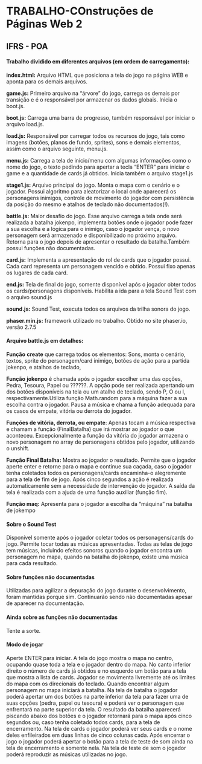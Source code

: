 # TRABALHO-COnstruções de Páginas Web 2
## IFRS - POA

#### Trabalho dividido em diferentes arquivos (em ordem de carregamento):

**index.html:** Arquivo HTML que posiciona a tela do jogo na página WEB e aponta para os demais arquivos.

**game.js:** Primeiro arquivo na “árvore” do jogo, carrega os demais por transição e é o responsável por armazenar os dados globais. Inicia o boot.js.

**boot.js:** Carrega uma barra de progresso, também responsável por iniciar o arquivo load.js.

**load.js:** Responsável por carregar todos os recursos do jogo, tais como imagens (botões, planos de fundo, sprites), sons e demais elementos, assim como o arquivo seguinte, menu.js.

**menu.js:** Carrega a tela de início/menu com algumas informações como o nome do jogo, o texto pedindo para apertar a tecla “ENTER” para iniciar o game e a quantidade de cards já obtidos. Inicia também o arquivo stage1.js

**stage1.js:** Arquivo principal do jogo. Monta o mapa com o cenário e o jogador. Possui algoritmo para aleatorizar o local onde aparecerá os personagens inimigos, controle de movimento do jogador com persistência da posição do mesmo e atalhos de teclado não documentados(!). 

**battle.js:** Maior desafio do jogo. Esse arquivo carrega a tela onde será realizada a batalha jokenpo, implementa botões onde o jogador pode fazer a sua escolha e a lógica para o inimigo, caso o jogador vença, o novo personagem será armazenado e disponibilizado no próximo arquivo. Retorna para o jogo depois de apresentar o resultado da batalha.Também possui funções não documentadas.

**card.js:** Implementa a apresentação do rol de cards que o jogador possui. Cada card representa um personagem vencido e obtido. Possui fixo apenas os lugares de cada card.

**end.js:** Tela de final do jogo, somente disponível após o jogador obter todos os cards/personagens disponíveis. Habilita a ida para a tela Sound Test com o arquivo sound.js

**sound.js:** Sound Test, executa todos os arquivos da trilha sonora do jogo.


**phaser.min.js:** framework utilizado no trabalho. Obtido no site phaser.io, versão 2.7.5

#### Arquivo battle.js em detalhes:

**Função** **create** que carrega todos os elementos: Sons, monta o cenário, textos, sprite do personagem/card inimigo, botões de ação para a partida jokenpo, e atalhos de teclado, 

**Função** **jokenpo** é chamada após o jogador escolher uma das opções, Pedra, Tesoura, Papel ou ??????. A opção pode ser realizada apertando um dos botões disponíveis na tela ou um atalho de teclado, sendo P, O ou I, respectivamente.Utiliza função Math.random para a máquina fazer a sua escolha contra o jogador. Pausa a música e chama a função adequada para os casos de empate, vitória ou derrota do jogador. 

**Funções de vitória, derrota, ou empate**: Apenas tocam a música respectiva e chamam a função (FinalBatalha) que irá mostrar ao jogador o que aconteceu. Excepcionalmente a função da vitória do jogador armazena o novo personagem no array de personagens obtidos pelo jogador, utilizando o unshift.

**Função Final Batalha:** Mostra ao jogador o resultado. Permite que o jogador aperte enter e retorne para o mapa e continue sua caçada, caso o jogador tenha coletados todos os personagens/cards encaminha-o alegremente para a tela de fim de jogo. Após cinco segundos a ação é realizada automaticamente sem a necessidade de intervenção do jogador. A saída da tela é realizada com a ajuda de uma função auxiliar (função fim).

**Função maq:** Apresenta para o jogador a escolha da “máquina” na batalha de jokempo


#### Sobre o Sound Test

Disponível somente após o jogador coletar todos os personagens/cards do jogo. Permite tocar todas as músicas apresentadas. Todas as telas de jogo tem músicas, incluindo efeitos sonoros quando o jogador encontra um personagem no mapa, quando na batalha do jokenpo, existe uma música para cada resultado.

#### Sobre funções não documentadas

Utilizadas para agilizar a depuração do jogo durante o desenvolvimento, foram mantidas porque sim. Continuarão sendo não documentadas apesar de aparecer na documentação.

#### Ainda sobre as funções não documentadas

Tente a sorte.


#### Modo de jogar

Aperte ENTER para iniciar.
A tela do jogo mostra o mapa no centro, ocupando quase toda a tela e o jogador dentro do mapa. No canto inferior direito o número de cards já obtidos e no esquerdo um botão para a tela que mostra a lista de cards. Jogador se movimenta livremente até os limites do mapa com os direcionais do teclado. Quando encontrar algum personagem no mapa iniciará a batalha.
Na tela de batalha o jogador poderá apertar um dos botões na parte inferior da tela para fazer uma de suas opções (pedra, papel ou tesoura) e poderá ver o personagem que enfrentará na parte superior da tela. O resultado da batalha aparecerá piscando abaixo dos botões e o jogador retornará para o mapa após cinco segundos ou, caso tenha coletado todos cards, para a tela de encerramento.
Na tela de cards o jogador poderá ver seus cards e o nome deles enfileirados em duas linhas de cinco colunas cada.
Após encerrar o jogo o jogador poderá apertar o botão para a tela de teste de som ainda na tela de encerramento e somente nela. Na tela de teste de som o jogador poderá reproduzir as músicas utilizadas no jogo.
